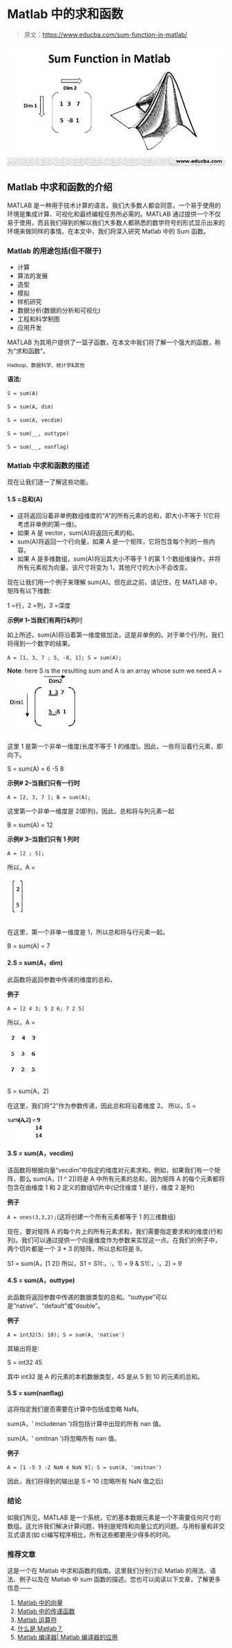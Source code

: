 # Matlab 中的求和函数

> 原文：<https://www.educba.com/sum-function-in-matlab/>

![Sum Function in Matlab](img/e546a76b618684cec73a47157df93ae1.png)



## Matlab 中求和函数的介绍

MATLAB 是一种用于技术计算的语言。我们大多数人都会同意，一个易于使用的环境是集成计算、可视化和最终编程任务所必需的。MATLAB 通过提供一个不仅易于使用，而且我们得到的解以我们大多数人都熟悉的数学符号的形式显示出来的环境来做同样的事情。在本文中，我们将深入研究 Matlab 中的 Sum 函数。

### Matlab 的用途包括(但不限于)

*   计算
*   算法的发展
*   造型
*   模拟
*   样机研究
*   数据分析(数据的分析和可视化)
*   工程和科学制图
*   应用开发

MATLAB 为其用户提供了一篮子函数，在本文中我们将了解一个强大的函数，称为“求和函数”。

<small>Hadoop、数据科学、统计学&其他</small>

**语法:**

`S = sum(A)`

`S = sum(A, dim)`

`S = sum(A, vecdim)`

`S = sum(__, outtype)`

`S = sum(__, nanflag)`

### Matlab 中求和函数的描述

现在让我们逐一了解这些功能。

#### 1.S =总和(A)

*   这将返回沿着非单例数组维度的“A”的所有元素的总和，即大小不等于 1(它将考虑非单例的第一维)。
*   如果 A 是 vector，sum(A)将返回元素的和。
*   sum(A)将返回一个行向量，如果 A 是一个矩阵，它将包含每个列的一些内容。
*   如果 A 是多维数组，sum(A)将沿其大小不等于 1 的第 1 个数组维操作，并将所有元素视为向量。该尺寸将变为 1，其他尺寸的大小不会改变。

现在让我们用一个例子来理解 sum(A)。但在此之前，请记住，在 MATLAB 中，矩阵有以下维数:

1 =行，2 =列，3 =深度

**示例# 1–当我们有两行&列**时

如上所述，sum(A)将沿着第一维度做加法，这是非单例的。对于单个行/列，我们将得到一个数字的结果。

`A = [1, 3, 7 ; 5, -8, 1];
S = sum(A);`

**Note**: here S is the resulting sum and A is an array whose sum we need.A =![Sum Function in Matlab eg1](img/8397a2711c867578e16ce9b35c917ad5.png)



这里 1 是第一个非单一维度(长度不等于 1 的维度)。因此，一些将沿着行元素，即向下。

S = sum(A) = 6 -5 8

**示例# 2–当我们只有一行时**

`A = [2, 3, 7 ];
B = sum(A);`

这里第一个非单一维度是 2(即列)。因此，总和将与列元素一起

B = sum(A) = 12

**示例# 3–当我们只有 1 列时**

`A = [2 ; 5];`

所以，A =

![Sum Function in Matlab eg2](img/71debb6b6a91a333ca51bfbe1744fe63.png)



在这里，第一个非单一维度是 1，所以总和将与行元素一起。

B = sum(A) = 7

#### 2.S = sum(A，dim)

此函数将返回参数中传递的维度的总和。

**例子**

`A = [2 4 3; 5 3 6; 7 2 5]`

所以，A =

![Sum eg4](img/6a6f8623a6a7f3a85cf8caba7babbfff.png)



S = sum(A，2)

在这里，我们将“2”作为参数传递，因此总和将沿着维度 2。
所以，S =

![Sum eg5](img/8c48a653848a3afd1f48bbecf33041d4.png)



#### 3.S = sum(A，vecdim)

该函数将根据向量“vecdim”中指定的维度对元素求和。例如，如果我们有一个矩阵，那么 sum(A，[1 ^ 2])将是 A 中所有元素的总和，因为矩阵 A 的每个元素都将包含在由维度 1 和 2 定义的数组切片中(记住维度 1 是行，维度 2 是列)

**例子**

`A = ones(3,3,2);`(这将创建一个所有元素都等于 1 的三维数组)

现在，要对矩阵 A 的每个片上的所有元素求和，我们需要指定要求和的维度(行和列)。我们可以通过提供一个向量维度作为参数来实现这一点。在我们的例子中，两个切片都是一个 3 * 3 的矩阵，所以总和将是 9。

S1 = sum(A，[1 2])
所以，S1 = S1(:，:，1) = 9
&
S1(:，:，2) = 9

#### 4.S = sum(A，outtype)

此函数将返回参数中传递的数据类型的总和。“outtype”可以是“native”、“default”或“double”。

**例子**

`A = int32(5: 10);
S = sum(A, 'native')`

其输出将是:

S = int32
45

其中 int32 是 A 的元素的本机数据类型，45 是从 5 到 10 的元素的总和。

#### 5.S = sum(nanflag)

这将指定我们是否需要在计算中包括或忽略 NaN。

sum(A，' includenan ')将包括计算中出现的所有 nan 值。

sum(A，' omitnan ')将忽略所有 nan 值。

**例子**

`A = [1 -5 3 -2 NaN 4 NaN 9];
S = sum(A, 'omitnan')`

因此，我们将得到的输出是
S = 10
(忽略所有 NaN 值之后)

### 结论

如我们所见，MATLAB 是一个系统，它的基本数据元素是一个不需要任何尺寸的数组。这允许我们解决计算问题，特别是矩阵和向量公式的问题。与用标量和非交互式语言(如 c)编写程序相比，所有这些都要用少得多的时间。

### 推荐文章

这是一个在 Matlab 中求和函数的指南。这里我们分别讨论 Matlab 的用法、语法、例子以及在 Matlab 中 sum 函数的描述。您也可以阅读以下文章，了解更多信息——

1.  [Matlab 中的向量](https://www.educba.com/vectors-in-matlab/)
2.  [Matlab 中的传递函数](https://www.educba.com/transfer-functions-in-matlab/)
3.  [Matlab 运算符](https://www.educba.com/matlab-operators/)
4.  [什么是 Matlab？](https://www.educba.com/what-is-matlab/)
5.  [Matlab 编译器| Matlab 编译器的应用](https://www.educba.com/matlab-compiler/)





